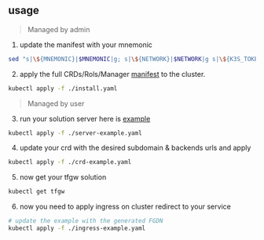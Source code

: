 ## usage 

> Managed by admin

1. update the manifest with your mnemonic

```bash
sed "s|\${MNEMONIC}|$MNEMONIC|g; s|\${NETWORK}|$NETWORK|g s|\${K3S_TOKEN}|$K3S_TOKEN|g" ./install.yaml

```

2. apply the full CRDs/Rols/Manager [manifest](./install.yaml) to the cluster.

```bash
kubectl apply -f ./install.yaml
```

> Managed by user

3. run your solution server here is [example](./server-example.yaml)

```bash
kubectl apply -f ./server-example.yaml
```

4. update your crd with the desired subdomain & backends urls and apply 

```bash
kubectl apply -f ./crd-example.yaml
```

5. now get your tfgw solution

```bash 
kubectl get tfgw
```

6. now you need to apply ingress on cluster redirect to your service

```bash
# update the example with the generated FGDN
kubectl apply -f ./ingress-example.yaml
```